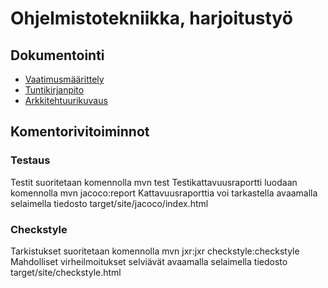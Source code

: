 # Ohjelmistotekniikka, harjoitustyö

## Dokumentointi

- [Vaatimusmäärittely](https://github.com/kialindqvist/ot-harjoitustyo/blob/master/dokumentointi/vaatimusmaarittely.md)
- [Tuntikirjanpito](https://github.com/kialindqvist/ot-harjoitustyo/blob/master/dokumentointi/tuntikirjanpito.md)
- [Arkkitehtuurikuvaus](https://github.com/kialindqvist/ot-harjoitustyo/blob/master/dokumentaatio/arkkitehtuuri.md)

## Komentorivitoiminnot
### Testaus
Testit suoritetaan komennolla
    mvn test
Testikattavuusraportti luodaan komennolla
    mvn jacoco:report
Kattavuusraporttia voi tarkastella avaamalla selaimella tiedosto target/site/jacoco/index.html
### Checkstyle
Tarkistukset suoritetaan komennolla
    mvn jxr:jxr checkstyle:checkstyle
Mahdolliset virheilmoitukset selviävät avaamalla selaimella tiedosto target/site/checkstyle.html

